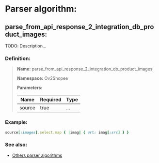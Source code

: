 # Parser algorithm:
 
## parse_from_api_response_2_integration_db_product_images:

TODO: Description...
    
### Definition:

> **Name:** parse_from_api_response_2_integration_db_product_images
> 
> **Namespace:** Ov2Shopee
>
> **Parameters:**
> 
> | Name | Required | Type |
> | --- | --- | --- |
> | source | true | ... |

### Example:
```RUBY
source[:images].select.map { |imag| { url: imag[:src] } }
```

### See also:
* [Others parser algorithms](overview?id=parse_from_api_response_2_integration_db_product_images)
